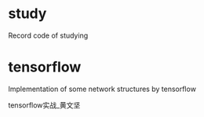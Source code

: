 # study
Record code of studying
# tensorflow
Implementation of some network structures by tensorflow

tensorflow实战_黄文坚
